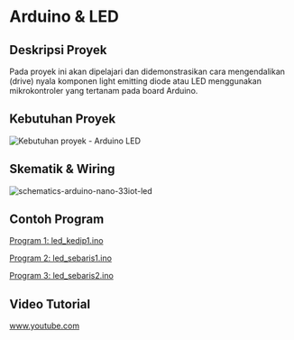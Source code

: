 # Arduino & LED

## Deskripsi Proyek
Pada proyek ini akan dipelajari dan didemonstrasikan cara mengendalikan (drive) nyala komponen light emitting diode atau LED menggunakan mikrokontroler yang tertanam pada board Arduino.

## Kebutuhan Proyek
![Kebutuhan proyek - Arduino   LED](https://user-images.githubusercontent.com/11900221/232988569-ab0490bc-989c-48a1-bfa0-b493c4fe1832.png)

## Skematik & Wiring
![schematics-arduino-nano-33iot-led](https://user-images.githubusercontent.com/11900221/232986811-484db281-6485-4afb-9737-f8154fbf7f80.jpg)

## Contoh Program
[Program 1: led_kedip1.ino](https://github.com/TaufiqSuyadhi/Belajar-Arduino-Basic/blob/main/1%20-%20Arduino%20-%20Display%20-%20LED/led_kedip1.ino)

[Program 2: led_sebaris1.ino](https://github.com/TaufiqSuyadhi/Belajar-Arduino-Basic/blob/main/1%20-%20Arduino%20-%20Display%20-%20LED/led_sebaris1.ino)

[Program 3: led_sebaris2.ino](https://github.com/TaufiqSuyadhi/Belajar-Arduino-Basic/blob/main/1%20-%20Arduino%20-%20Display%20-%20LED/led_sebaris2.ino)

## Video Tutorial
www.youtube.com

